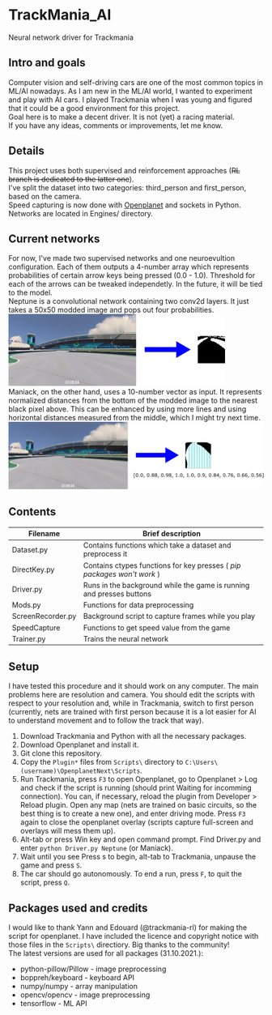 # TrackMania_AI
Neural network driver for Trackmania
## Intro and goals
Computer vision and self-driving cars are one of the most common topics in ML/AI nowadays. As I am new in the ML/AI world, I wanted to experiment and play with AI cars.
I played Trackmania when I was young and figured that it could be a good environment for this project.\
Goal here is to make a decent driver. It is not (yet) a racing material.\
If you have any ideas, comments or improvements, let me know.
## Details
This project uses both supervised and reinforcement approaches (~~RL branch is dedicated to the latter one~~).\
I've split the dataset into two categories: third_person and first_person, based on the camera.\
Speed capturing is now done with [Openplanet](https://openplanet.nl/) and sockets in Python.
Networks are located in Engines/ directory.
## Current networks
For now, I've made two supervised networks and one neuroevultion configuration. Each of them outputs a 4-number array which represents probabilities of certain arrow keys being pressed (0.0 - 1.0). Threshold for each of the arrows can be tweaked independetly. In the future, it will be tied to the model.\
Neptune is a convolutional network containing two conv2d layers. It just takes a 50x50 modded image and pops out four probabilities.\
![Neptune mod](https://github.com/AndrejGobeX/TrackMania_AI/blob/main/Engines/neptune_mod.png?raw=true)\
Maniack, on the other hand, uses a 10-number vector as input. It represents normalized distances from the bottom of the modded image to the nearest black pixel above. This can be enhanced by using more lines and using horizontal distances measured from the middle, which I might try next time.\
![Maniack mod](https://github.com/AndrejGobeX/TrackMania_AI/blob/main/Engines/maniack_mod.png?raw=true)
## Contents
| Filename | Brief description |
| -------- | ----------------- |
| Dataset.py | Contains functions which take a dataset and preprocess it |
| DirectKey.py | Contains ctypes functions for key presses ( *pip packages won't work* ) |
| Driver.py | Runs in the background while the game is running and presses buttons |
| Mods.py | Functions for data preprocessing |
| ScreenRecorder.py | Background script to capture frames while you play |
| SpeedCapture | Functions to get speed value from the game |
| Trainer.py | Trains the neural network |
## Setup
I have tested this procedure and it should work on any computer. The main problems here are resolution and camera. You should edit the scripts with respect to your resolution and, while in Trackmania, switch to first person (currently, nets are trained with first person because it is a lot easier for AI to understand movement and to follow the track that way).
1. Download Trackmania and Python with all the necessary packages.
2. Download Openplanet and install it.
3. Git clone this repository.
3. Copy the `Plugin*` files from `Scripts\` directory to `C:\Users\(username)\OpenplanetNext\Scripts`.
4. Run Trackmania, press `F3` to open Openplanet, go to Openplanet > Log and check if the script is running (should print Waiting for incomming connection). You can, if necessary, reload the plugin from Developer > Reload plugin. Open any map (nets are trained on basic circuits, so the best thing is to create a new one), and enter driving mode. Press `F3` again to close the openplanet overlay (scripts capture full-screen and overlays will mess them up).
5. Alt-tab or press Win key and open command prompt. Find Driver.py and enter `python Driver.py Neptune` (or Maniack).
6. Wait until you see Press s to begin, alt-tab to Trackmania, unpause the game and press `S`.
7. The car should go autonomously. To end a run, press `F`, to quit the script, press `Q`.
## Packages used and credits
I would like to thank Yann and Edouard (@trackmania-rl) for making the script for openplanet. I have included the licence and copyright notice with those files in the `Scripts\` directiory.
Big thanks to the community!\
The latest versions are used for all packages (31.10.2021.):
* python-pillow/Pillow - image preprocessing
* boppreh/keyboard - keyboard API
* numpy/numpy - array manipulation
* opencv/opencv - image preprocessing
* tensorflow - ML API
